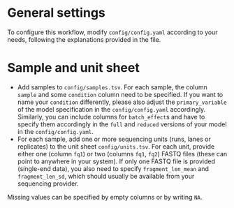 # General settings

To configure this workflow, modify ``config/config.yaml`` according to your needs, following the explanations provided in the file.

# Sample and unit sheet

* Add samples to `config/samples.tsv`. For each sample, the column `sample` and some `condition` column need to be specified.
  If you want to name your `condition` differently, please also adjust the `primary_variable` of the model specification in the `config/config.yaml` accordingly.
  Similarly, you can include columns for `batch_effect`s and have to specify them accordingly in the `full` and `reduced` versions of your model in the `config/config.yaml`.
* For each sample, add one or more sequencing units (runs, lanes or replicates) to the unit sheet `config/units.tsv`.
  For each unit, provide either one (column `fq1`) or two (columns `fq1`, `fq2`) FASTQ files (these can point to anywhere in your system). 
  If only one FASTQ file is provided (single-end data), you also need to specify `fragment_len_mean` and `fragment_len_sd`, which should usually be available from your sequencing provider.

Missing values can be specified by empty columns or by writing `NA`.


